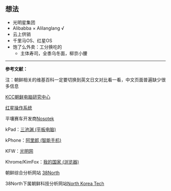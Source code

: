 ## 想法
* 光明星集团
* Alibabba × Alilanglang √
* 云上供销
* 千里马OS、红星OS
* 饱了么外卖：工分换吃的
  * 主体寿司，全黍乌冬面，柳京小腰
    

------------------
**参考文献：**

注：朝鲜相关的维基百科一定要切换到英文日文对比看一看，中文页面普遍缺少很多信息

[KCC朝鲜电脑研究中心](https://zh.wikipedia.org/wiki/%E6%9C%9D%E9%AE%AE%E9%9B%BB%E8%85%A6%E7%A0%94%E7%A9%B6%E4%B8%AD%E5%BF%83)

[红星操作系统](https://zh.wikipedia.org/wiki/%E7%B4%85%E6%98%9F%E4%BD%9C%E6%A5%AD%E7%B3%BB%E7%B5%B1)

平壤赛车开发商[Nosotek](https://en.wikipedia.org/wiki/Nosotek)

kPad：[三池渊 (平板电脑)](https://zh.wikipedia.org/wiki/%E4%B8%89%E6%B1%A0%E6%B7%B5_(%E5%B9%B3%E6%9D%BF%E9%9B%BB%E8%85%A6))

kPhone：[阿里郎 (智能手机)](https://zh.wikipedia.org/wiki/%E9%98%BF%E9%87%8C%E9%83%8E_(%E6%99%BA%E8%83%BD%E6%89%8B%E6%A9%9F))

KFW：[光明网](https://zh.wikipedia.org/wiki/%E5%85%89%E6%98%8E%E7%BD%91_(%E6%9C%9D%E9%B2%9C))

Khrome/KimFox：[我的国家 (浏览器)](https://zh.wikipedia.org/wiki/%E6%88%91%E7%9A%84%E5%9B%BD%E5%AE%B6_(%E6%B5%8F%E8%A7%88%E5%99%A8))

朝鲜综合分析网站 [38North](https://www.38north.org/)

38North下属朝鲜科技分析网站[North Korea Tech](https://www.northkoreatech.org/)

